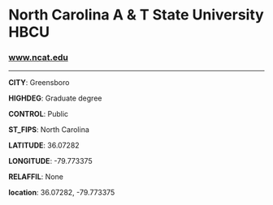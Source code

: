 # North Carolina A & T State University HBCU
### www.ncat.edu
---
**CITY**: Greensboro

**HIGHDEG**: Graduate degree

**CONTROL**: Public

**ST_FIPS**: North Carolina

**LATITUDE**: 36.07282

**LONGITUDE**: -79.773375

**RELAFFIL**: None

**location**: 36.07282, -79.773375